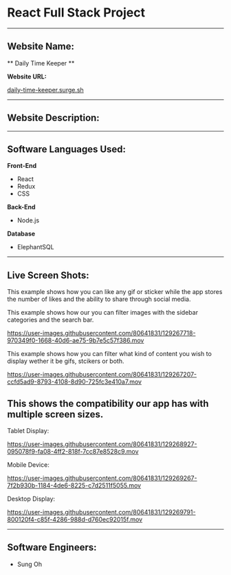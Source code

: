 # React Full Stack Project #

__________________________________________________

## Website Name: ## 

** Daily Time Keeper **

**Website URL:**


[daily-time-keeper.surge.sh](http://daily-time-keeper.surge.sh)

__________________________________________________

## Website Description:


__________________________________________________

## Software Languages Used: ##
**Front-End**     

  * React
  * Redux
  * CSS

  
 **Back-End**

  * Node.js
 
**Database**

  * ElephantSQL
__________________________________________________
## Live Screen Shots: ##

This example shows how you can like any gif or sticker while the app stores the number of likes and the ability to share through social media.




This example shows how our you can filter images with the sidebar categories and the search bar.


https://user-images.githubusercontent.com/80641831/129267718-970349f0-1668-40d6-ae75-9b7e5c57f386.mov


This example shows how you can filter what kind of content you wish to display wether it be gifs, stcikers or both. 

https://user-images.githubusercontent.com/80641831/129267207-ccfd5ad9-8793-4108-8d90-725fc3e410a7.mov



## This shows the compatibility our app has with multiple screen sizes. ##

Tablet Display:

https://user-images.githubusercontent.com/80641831/129268927-095078f9-fa08-4ff2-818f-7cc87e8528c9.mov



Mobile Device:

https://user-images.githubusercontent.com/80641831/129269267-7f2b930b-1184-4de6-8225-c7d2511f5055.mov


Desktop Display:



https://user-images.githubusercontent.com/80641831/129269791-800120f4-c85f-4286-988d-d760ec92015f.mov




__________________________________________________
## Software Engineers: ##
- Sung Oh

